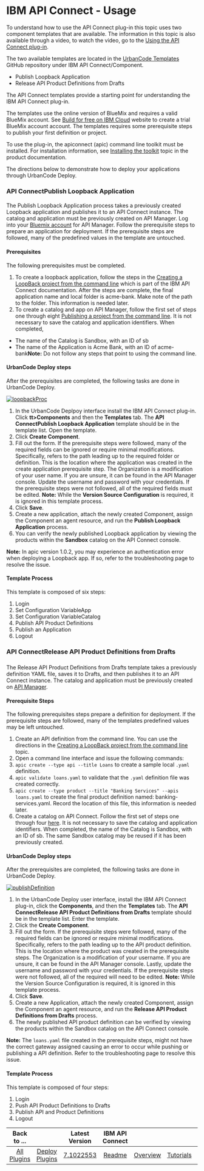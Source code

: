 
# IBM API Connect - Usage


To understand how to use the API Connect plug-in this topic uses two component templates that are available. The information in this topic is also available through a video, to watch the video, go to the [Using the API Connect plug-in](#video-walkthrough).

The two available templates are located in the [UrbanCode Templates](https://github.com/UrbanCode/Templates-UCD) GitHub repository under IBM API Connect/Component.

* Publish Loopback Application
* Release API Product Definitions from Drafts

The API Connect templates provide a starting point for understanding the IBM API Connect plug-in.

The templates use the online version of BlueMix and requires a valid BlueMix account. See [Build for free on IBM Cloud](https://console.ng.bluemix.net/registration/) website to create a trial BlueMix account account. The templates requires some prerequisite steps to publish your first definition or project.

To use the plug-in, the apiconnect (apic) command line toolkit must be installed. For installation information, see [Installing the toolkit](https://www.ibm.com/support/knowledgecenter/SSMNED_5.0.0/com.ibm.apic.toolkit.doc/tapim_cli_install.html) topic in the product documentation.

The directions below to demonstrate how to deploy your applications through UrbanCode Deploy.

### API ConnectPublish Loopback Application

####

The Publish Loopback Application process takes a previously created Loopback application and publishes it to an API Connect instance. The catalog and application must be previously created on API Manager. Log into your [Bluemix account](https://new-console.ng.bluemix.net/apis/apiconnect) for API Manager. Follow the prerequisite steps to prepare an application for deployment. If the prerequisite steps are followed, many of the predefined values in the template are untouched.

#### Prerequisites

The following prerequisites must be completed.

1. To create a loopback application, follow the steps in the [Creating a LoopBack project from the command line](https://www.ibm.com/support/knowledgecenter/SSMNED_5.0.0/com.ibm.apic.toolkit.doc/tutorial_cli_project_create.html?cp=SSMNED_5.0.0%2F1-2-0-1-0&lang=en) which is part of the IBM API Connect documentation. After the steps are complete, the final application name and local folder is acme-bank. Make note of the path to the folder. This information is needed later.
2. To create a catalog and app on API Manager, follow the first set of steps one through eight [Publishing a project from the command line](https://www.ibm.com/support/knowledgecenter/SSMNED_5.0.0/com.ibm.apic.toolkit.doc/tutorial_cli_project_stage_command.html?cp=SSMNED_5.0.0%2F1-2-0-1-4&lang=en). It is not necessary to save the catalog and application identifiers. When completed,
* The name of the Catalog is Sandbox, with an ID of sb
* The name of the Application is Acme Bank, with an ID of acme-bank**Note:** Do not follow any steps that point to using the command line.

#### UrbanCode Deploy steps


After the prerequisites are completed, the following tasks are done in UrbanCode Deploy.

[![loopbackProc](media/loopbackproc1.png)](media/loopbackproc1.png)

1. In the UrbanCode Deplpoy interface install the IBM API Connect plug-in. Click **tt>Components** and then the **Templates** tab. The **API ConnectPublish Loopback Application** template should be in the template list. Open the template.
2. Click **Create Component**.
3. Fill out the form. If the prerequisite steps were followed, many of the required fields can be ignored or require minimal modifications. Specifically,  refers to the path leading up to the required folder or definition. This is the location where the application was created in the create application prerequisite step. The Organization is a modification of your user name. If you are unsure, it can be found in the API Manager console. Update the username and password with your credentials. If the prerequisite steps were not followed, all of the required fields must be edited.
**Note:** While the **Version Source Configuration** is required, it is ignored in this template process.
4. Click **Save**.
5. Create a new application, attach the newly created Component, assign the Component an agent resource, and run the **Publish Loopback Application** process.
6. You can verify the newly published Loopback application by viewing the products within the **Sandbox** catalog on the API Connect console.

**Note:** In apic version 1.0.2, you may experience an authentication error when deploying a Loopback app. If so, refer to the troubleshooting page to resolve the issue.

#### Template Process


This template is composed of six steps:

1. Login
2. Set Configuration VariableApp
3. Set Configuration VariableCatalog
4. Publish API Product Definitions
5. Publish an Application
6. Logout

### API ConnectRelease API Product Definitions from Drafts

###
The Release API Product Definitions from Drafts template takes a previously definition YAML file, saves it to Drafts, and then publishes it to an API Connect instance. The catalog and application must be previously created on [API Manager](https://new-console.ng.bluemix.net/apis/apiconnect).

#### Prerequisite Steps

The following prerequisites steps prepare a definition for deployment. If the prerequisite steps are followed, many of the templates predefined values may be left untouched.

1. Create an API definition from the command line. You can use the directions in the [Creating a LoopBack project from the command line](https://www.ibm.com/support/knowledgecenter/SSMNED_5.0.0/com.ibm.apic.toolkit.doc/tutorial_cli_project_create.html?cp=SSMNED_5.0.0%2F1-2-0-1-0&lang=en) topic.
2. Open a command line interface and issue the following commands:
1. `apic create --type api --title Loans` to create a sample local `.yaml` definition.
2. `apic validate loans.yaml` to validate that the `.yaml` definition file was created correctly.
3. `apic create --type product --title "Banking Services" --apis loans.yaml` to create the final product definition named: banking-services.yaml. Record the location of this file, this information is needed later.
3. Create a catalog on API Connect. Follow the first set of steps one through four [here](https://www.ibm.com/support/knowledgecenter/SSMNED_5.0.0/com.ibm.apic.toolkit.doc/tutorial_cli_project_stage_command.html?cp=SSMNED_5.0.0%2F1-2-0-1-4&lang=en). It is not necessary to save the catalog and application identifiers. When completed, the name of the Catalog is Sandbox, with an ID of sb. The same Sandbox catalog may be reused if it has been previously created.

#### UrbanCode Deploy steps


After the prerequisites are completed, the following tasks are done in UrbanCode Deploy.

[![publishDefinition](media/publishdefinition1.png)](media/publishdefinition1.png)

1. In the UrbanCode Deploy user interface, install the IBM API Connect plug-in, click the **Components**, and then the **Templates** tab. The **API ConnectRelease API Product Definitions from Drafts** template should be in the template list. Enter the template.
2. Click the **Create Component**.
3. Fill out the form. If the prerequisite steps were followed, many of the required fields can be ignored or require minimal modifications. Specifically,  refers to the path leading up to the API product definition. This is the location where the product was created in the prerequisite steps. The Organization is a modification of your username. If you are unsure, it can be found in the API Manager console. Lastly, update the username and password with your credentials. If the prerequisite steps were not followed, all of the required will need to be edited.
**Note:** While the Version Source Configuration is required, it is ignored in this template process.
4. Click **Save**.
5. Create a new Application, attach the newly created Component, assign the Component an agent resource, and run the **Release API Product Definitions from Drafts** process.
6. The newly published API product definition can be verified by viewing the products within the Sandbox catalog on the API Connect console.

**Note:** The `loans.yaml` file created in the prerequisite steps, might not have the correct gateway assigned causing an error to occur while pushing or publishing a API definition. Refer to the troubleshooting page to resolve this issue.

#### Template Process


This template is composed of four steps:

1. Login
2. Push API Product Definitions to Drafts
3. Publish API and Product Definitions
4. Logout

|Back to ...||Latest Version|IBM API Connect ||||||
| :---: | :---: | :---: | :---: | :---: | :---: | :---: | :---: | :---: |
|[All Plugins](../../index.md)|[Deploy Plugins](../README.md)|[7.1022553](https://raw.githubusercontent.com/UrbanCode/IBM-UCD-PLUGINS/main/files/apiconnect/apiconnect-7.1022553.zip)|[Readme](README.md)|[Overview](overview.md)|[Tutorials](tutorials.md)|[Steps](steps.md)|[Troubleshooting](troubleshooting.md)|[Downloads](downloads.md)|
